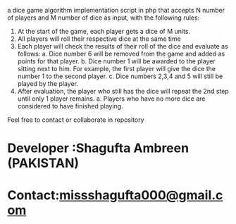 
a dice game algorithm implementation script in php that accepts N number of players and M number of dice as input, with the  following rules: 
1. At the start of the game, each player gets a dice of M units. 
2. All players will roll their respective dice at the same time 
3. Each player will check the results of their roll of the dice and evaluate as follows: a. Dice number 6 will be removed from the game and added as points for that player. b. Dice number 1 will be awarded to the player sitting next to him. 
For example, the first player will give the dice the number 1 to the second player. c. Dice numbers 2,3,4 and 5 will still be played by the player. 
4. After evaluation, the player who still has the dice will repeat the 2nd step until only 1 player remains. a. Players who have no more dice are considered to have finished playing. 


Feel free to contact or collaborate in repository
# Developer :Shagufta Ambreen (PAKISTAN)
# Contact:missshagufta000@gmail.com
